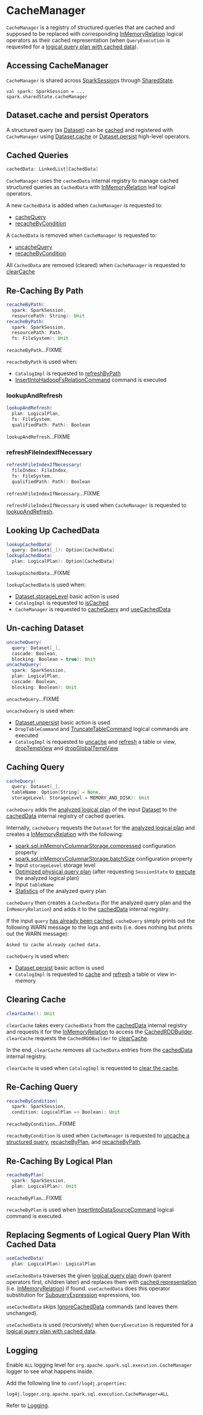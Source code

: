 # CacheManager

`CacheManager` is a registry of structured queries that are cached and supposed to be replaced with corresponding [InMemoryRelation](logical-operators/InMemoryRelation.md) logical operators as their cached representation (when `QueryExecution` is requested for a [logical query plan with cached data](QueryExecution.md#withCachedData)).

## Accessing CacheManager

`CacheManager` is shared across [SparkSession](SparkSession.md)s through [SharedState](SparkSession.md#sharedState).

```text
val spark: SparkSession = ...
spark.sharedState.cacheManager
```

## Dataset.cache and persist Operators

A structured query (as [Dataset](Dataset.md)) can be [cached](#cacheQuery) and registered with `CacheManager` using [Dataset.cache](spark-sql-caching-and-persistence.md#cache) or [Dataset.persist](spark-sql-caching-and-persistence.md#persist) high-level operators.

## <span id="cachedData"><span id="CachedData"> Cached Queries

```scala
cachedData: LinkedList[CachedData]
```

`CacheManager` uses the `cachedData` internal registry to manage cached structured queries as `CachedData` with [InMemoryRelation](logical-operators/InMemoryRelation.md) leaf logical operators.

A new `CachedData` is added when `CacheManager` is requested to:

* [cacheQuery](#cacheQuery)
* [recacheByCondition](#recacheByCondition)

A `CachedData` is removed when `CacheManager` is requested to:

* [uncacheQuery](#uncacheQuery)
* [recacheByCondition](#recacheByCondition)

All `CachedData` are removed (cleared) when `CacheManager` is requested to [clearCache](#clearCache)

## <span id="recacheByPath"> Re-Caching By Path

```scala
recacheByPath(
  spark: SparkSession,
  resourcePath: String): Unit
recacheByPath(
  spark: SparkSession,
  resourcePath: Path,
  fs: FileSystem): Unit
```

`recacheByPath`...FIXME

`recacheByPath` is used when:

* `CatalogImpl` is requested to [refreshByPath](CatalogImpl.md#refreshByPath)
* [InsertIntoHadoopFsRelationCommand](logical-operators/InsertIntoHadoopFsRelationCommand.md) command is executed

### <span id="lookupAndRefresh"> lookupAndRefresh

```scala
lookupAndRefresh(
  plan: LogicalPlan,
  fs: FileSystem,
  qualifiedPath: Path): Boolean
```

`lookupAndRefresh`...FIXME

### <span id="refreshFileIndexIfNecessary"> refreshFileIndexIfNecessary

```scala
refreshFileIndexIfNecessary(
  fileIndex: FileIndex,
  fs: FileSystem,
  qualifiedPath: Path): Boolean
```

`refreshFileIndexIfNecessary`...FIXME

`refreshFileIndexIfNecessary` is used when `CacheManager` is requested to [lookupAndRefresh](#lookupAndRefresh).

## <span id="lookupCachedData"> Looking Up CachedData

```scala
lookupCachedData(
  query: Dataset[_]): Option[CachedData]
lookupCachedData(
  plan: LogicalPlan): Option[CachedData]
```

`lookupCachedData`...FIXME

`lookupCachedData` is used when:

* [Dataset.storageLevel](spark-sql-dataset-operators.md#storageLevel) basic action is used
* `CatalogImpl` is requested to [isCached](CatalogImpl.md#isCached)
* `CacheManager` is requested to [cacheQuery](#cacheQuery) and [useCachedData](#useCachedData)

## <span id="uncacheQuery"> Un-caching Dataset

```scala
uncacheQuery(
  query: Dataset[_],
  cascade: Boolean,
  blocking: Boolean = true): Unit
uncacheQuery(
  spark: SparkSession,
  plan: LogicalPlan,
  cascade: Boolean,
  blocking: Boolean): Unit
```

`uncacheQuery`...FIXME

`uncacheQuery` is used when:

* [Dataset.unpersist](spark-sql-dataset-operators.md#unpersist) basic action is used
* `DropTableCommand` and [TruncateTableCommand](logical-operators/TruncateTableCommand.md) logical commands are executed
* `CatalogImpl` is requested to [uncache](CatalogImpl.md#uncacheTable) and [refresh](CatalogImpl.md#refreshTable) a table or view, [dropTempView](CatalogImpl.md#dropTempView) and [dropGlobalTempView](CatalogImpl.md#dropGlobalTempView)

## <span id="cacheQuery"> Caching Query

```scala
cacheQuery(
  query: Dataset[_],
  tableName: Option[String] = None,
  storageLevel: StorageLevel = MEMORY_AND_DISK): Unit
```

`cacheQuery` adds the [analyzed logical plan](Dataset.md#logicalPlan) of the input [Dataset](Dataset.md) to the [cachedData](#cachedData) internal registry of cached queries.

Internally, `cacheQuery` requests the `Dataset` for the [analyzed logical plan](Dataset.md#logicalPlan) and creates a [InMemoryRelation](logical-operators/InMemoryRelation.md) with the following:

* [spark.sql.inMemoryColumnarStorage.compressed](configuration-properties.md#spark.sql.inMemoryColumnarStorage.compressed) configuration property
* [spark.sql.inMemoryColumnarStorage.batchSize](configuration-properties.md#spark.sql.inMemoryColumnarStorage.batchSize) configuration property
* Input `storageLevel` storage level
* [Optimized physical query plan](QueryExecution.md#executedPlan) (after requesting `SessionState` to [execute](SessionState.md#executePlan) the analyzed logical plan)
* Input `tableName`
* [Statistics](logical-operators/LogicalPlanStats.md#stats) of the analyzed query plan

`cacheQuery` then creates a `CachedData` (for the analyzed query plan and the `InMemoryRelation`) and adds it to the [cachedData](#cachedData) internal registry.

If the input `query` [has already been cached](#lookupCachedData), `cacheQuery` simply prints out the following WARN message to the logs and exits (i.e. does nothing but prints out the WARN message):

```text
Asked to cache already cached data.
```

`cacheQuery` is used when:

* [Dataset.persist](spark-sql-dataset-operators.md#persist) basic action is used
* `CatalogImpl` is requested to [cache](CatalogImpl.md#cacheTable) and [refresh](CatalogImpl.md#refreshTable) a table or view in-memory

## <span id="clearCache"> Clearing Cache

```scala
clearCache(): Unit
```

`clearCache` takes every `CachedData` from the [cachedData](#cachedData) internal registry and requests it for the [InMemoryRelation](#cachedRepresentation) to access the [CachedRDDBuilder](logical-operators/InMemoryRelation.md#cacheBuilder). `clearCache` requests the `CachedRDDBuilder` to [clearCache](CachedRDDBuilder.md#clearCache).

In the end, `clearCache` removes all `CachedData` entries from the [cachedData](#cachedData) internal registry.

`clearCache` is used when `CatalogImpl` is requested to [clear the cache](CatalogImpl.md#clearCache).

## <span id="recacheByCondition"> Re-Caching Query

```scala
recacheByCondition(
  spark: SparkSession,
  condition: LogicalPlan => Boolean): Unit
```

`recacheByCondition`...FIXME

`recacheByCondition` is used when `CacheManager` is requested to [uncache a structured query](#uncacheQuery), [recacheByPlan](#recacheByPlan), and [recacheByPath](#recacheByPath).

## <span id="recacheByPlan"> Re-Caching By Logical Plan

```scala
recacheByPlan(
  spark: SparkSession,
  plan: LogicalPlan): Unit
```

`recacheByPlan`...FIXME

`recacheByPlan` is used when [InsertIntoDataSourceCommand](logical-operators/InsertIntoDataSourceCommand.md) logical command is executed.

## <span id="useCachedData"> Replacing Segments of Logical Query Plan With Cached Data

```scala
useCachedData(
  plan: LogicalPlan): LogicalPlan
```

`useCachedData` traverses the given [logical query plan](logical-operators/LogicalPlan.md) down (parent operators first, children later) and replaces them with [cached representation](#lookupCachedData) (i.e. [InMemoryRelation](logical-operators/InMemoryRelation.md)) if found. `useCachedData` does this operator substitution for [SubqueryExpression](expressions/SubqueryExpression.md) expressions, too.

`useCachedData` skips [IgnoreCachedData](logical-operators/IgnoreCachedData.md) commands (and leaves them unchanged).

`useCachedData` is used (recursively) when `QueryExecution` is requested for a [logical query plan with cached data](QueryExecution.md#withCachedData).

## Logging

Enable `ALL` logging level for `org.apache.spark.sql.execution.CacheManager` logger to see what happens inside.

Add the following line to `conf/log4j.properties`:

```text
log4j.logger.org.apache.spark.sql.execution.CacheManager=ALL
```

Refer to [Logging](spark-logging.md).
